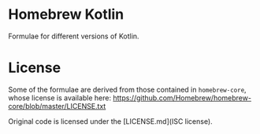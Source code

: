 # Homebrew Kotlin

Formulae for different versions of Kotlin.

# License

Some of the formulae are derived from those contained in `homebrew-core`, whose license is available here: https://github.com/Homebrew/homebrew-core/blob/master/LICENSE.txt

Original code is licensed under the [LICENSE.md](ISC license).
